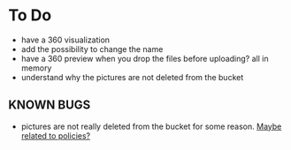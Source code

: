 # To Do

- have a 360 visualization
- add the possibility to change the name
- have a 360 preview when you drop the files before uploading? all in memory
- understand why the pictures are not deleted from the bucket

## KNOWN BUGS

- pictures are not really deleted from the bucket for some reason. [Maybe related to policies?](https://www.zspapapa.com/supabase/supabase/discussions/2466)
